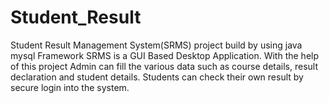 # Student_Result
Student Result Management System(SRMS) project build by using java mysql Framework SRMS is a GUI Based Desktop Application. With the help of this project Admin can fill the various data such as course details, result declaration and student details. Students can check their own result by secure login into the system.
